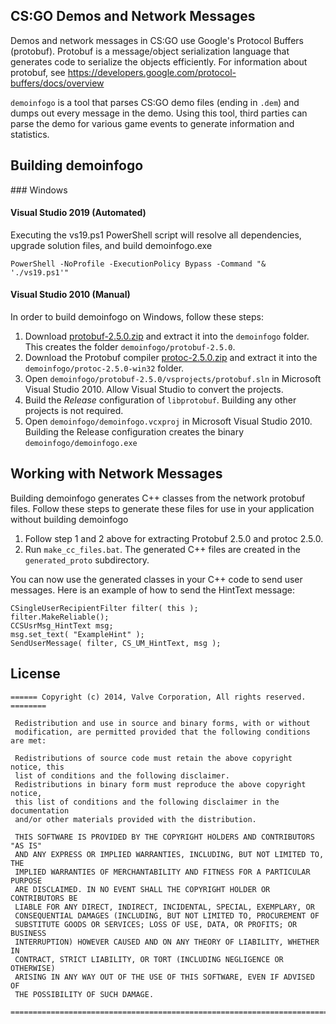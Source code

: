 CS:GO Demos and Network Messages
--------------------------------

Demos and network messages in CS:GO use Google's Protocol Buffers (protobuf). Protobuf is a message/object serialization language that generates code to serialize the objects efficiently. For information about protobuf, see https://developers.google.com/protocol-buffers/docs/overview

`demoinfogo` is a tool that parses CS:GO demo files (ending in `.dem`) and dumps out every message in the demo. Using this tool, third parties can parse the demo for various game events to generate information and statistics.

Building demoinfogo
-------------------

### Windows

#### Visual Studio 2019 (Automated)

Executing the vs19.ps1 PowerShell script will resolve all dependencies, upgrade solution files, and build demoinfogo.exe

```
PowerShell -NoProfile -ExecutionPolicy Bypass -Command "& './vs19.ps1'"
```

#### Visual Studio 2010 (Manual)

In order to build demoinfogo on Windows, follow these steps:

1. Download [protobuf-2.5.0.zip](https://github.com/google/protobuf/releases/download/v2.5.0/protobuf-2.5.0.zip) and extract it into the `demoinfogo` folder. This creates the folder `demoinfogo/protobuf-2.5.0`.
2. Download the Protobuf compiler [protoc-2.5.0.zip](https://github.com/google/protobuf/releases/download/v2.5.0/protoc-2.5.0-win32.zip) and extract it into the `demoinfogo/protoc-2.5.0-win32` folder.
3. Open `demoinfogo/protobuf-2.5.0/vsprojects/protobuf.sln` in Microsoft Visual Studio 2010. Allow Visual Studio to convert the projects.
4. Build the *Release* configuration of `libprotobuf`. Building any other projects is not required.
5. Open `demoinfogo/demoinfogo.vcxproj` in Microsoft Visual Studio 2010. Building the Release configuration creates the binary `demoinfogo/demoinfogo.exe`


Working with Network Messages
-----------------------------

Building demoinfogo generates C++ classes from the network protobuf files. Follow these steps to generate these files for use in your application without building demoinfogo

1. Follow step 1 and 2 above for extracting Protobuf 2.5.0 and protoc 2.5.0.
2. Run `make_cc_files.bat`. The generated C++ files are created in the `generated_proto` subdirectory.

You can now use the generated classes in your C++ code to send user messages. Here is an example of how to send the HintText message:

```
CSingleUserRecipientFilter filter( this );
filter.MakeReliable();
CCSUsrMsg_HintText msg;
msg.set_text( "ExampleHint" );
SendUserMessage( filter, CS_UM_HintText, msg );
```

License
-------

```
====== Copyright (c) 2014, Valve Corporation, All rights reserved. ========

 Redistribution and use in source and binary forms, with or without 
 modification, are permitted provided that the following conditions are met:

 Redistributions of source code must retain the above copyright notice, this
 list of conditions and the following disclaimer.
 Redistributions in binary form must reproduce the above copyright notice, 
 this list of conditions and the following disclaimer in the documentation 
 and/or other materials provided with the distribution.

 THIS SOFTWARE IS PROVIDED BY THE COPYRIGHT HOLDERS AND CONTRIBUTORS "AS IS"
 AND ANY EXPRESS OR IMPLIED WARRANTIES, INCLUDING, BUT NOT LIMITED TO, THE 
 IMPLIED WARRANTIES OF MERCHANTABILITY AND FITNESS FOR A PARTICULAR PURPOSE 
 ARE DISCLAIMED. IN NO EVENT SHALL THE COPYRIGHT HOLDER OR CONTRIBUTORS BE 
 LIABLE FOR ANY DIRECT, INDIRECT, INCIDENTAL, SPECIAL, EXEMPLARY, OR 
 CONSEQUENTIAL DAMAGES (INCLUDING, BUT NOT LIMITED TO, PROCUREMENT OF 
 SUBSTITUTE GOODS OR SERVICES; LOSS OF USE, DATA, OR PROFITS; OR BUSINESS 
 INTERRUPTION) HOWEVER CAUSED AND ON ANY THEORY OF LIABILITY, WHETHER IN 
 CONTRACT, STRICT LIABILITY, OR TORT (INCLUDING NEGLIGENCE OR OTHERWISE) 
 ARISING IN ANY WAY OUT OF THE USE OF THIS SOFTWARE, EVEN IF ADVISED OF 
 THE POSSIBILITY OF SUCH DAMAGE.
 
===========================================================================
```
